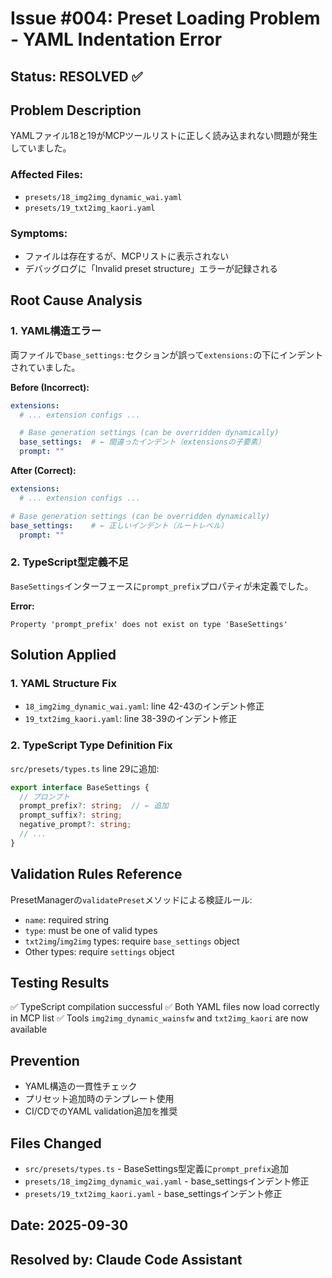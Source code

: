 # Issue #004: Preset Loading Problem - YAML Indentation Error

## Status: RESOLVED ✅

## Problem Description
YAMLファイル18と19がMCPツールリストに正しく読み込まれない問題が発生していました。

### Affected Files:
- `presets/18_img2img_dynamic_wai.yaml`
- `presets/19_txt2img_kaori.yaml`

### Symptoms:
- ファイルは存在するが、MCPリストに表示されない
- デバッグログに「Invalid preset structure」エラーが記録される

## Root Cause Analysis

### 1. YAML構造エラー
両ファイルで`base_settings:`セクションが誤って`extensions:`の下にインデントされていました。

**Before (Incorrect):**
```yaml
extensions:
  # ... extension configs ...

  # Base generation settings (can be overridden dynamically)
  base_settings:  # ← 間違ったインデント（extensionsの子要素）
  prompt: ""
```

**After (Correct):**
```yaml
extensions:
  # ... extension configs ...

# Base generation settings (can be overridden dynamically)
base_settings:    # ← 正しいインデント（ルートレベル）
  prompt: ""
```

### 2. TypeScript型定義不足
`BaseSettings`インターフェースに`prompt_prefix`プロパティが未定義でした。

**Error:**
```
Property 'prompt_prefix' does not exist on type 'BaseSettings'
```

## Solution Applied

### 1. YAML Structure Fix
- `18_img2img_dynamic_wai.yaml`: line 42-43のインデント修正
- `19_txt2img_kaori.yaml`: line 38-39のインデント修正

### 2. TypeScript Type Definition Fix
`src/presets/types.ts` line 29に追加:
```typescript
export interface BaseSettings {
  // プロンプト
  prompt_prefix?: string;  // ← 追加
  prompt_suffix?: string;
  negative_prompt?: string;
  // ...
}
```

## Validation Rules Reference
PresetManagerの`validatePreset`メソッドによる検証ルール:
- `name`: required string
- `type`: must be one of valid types
- `txt2img`/`img2img` types: require `base_settings` object
- Other types: require `settings` object

## Testing Results
✅ TypeScript compilation successful
✅ Both YAML files now load correctly in MCP list
✅ Tools `img2img_dynamic_wainsfw` and `txt2img_kaori` are now available

## Prevention
- YAML構造の一貫性チェック
- プリセット追加時のテンプレート使用
- CI/CDでのYAML validation追加を推奨

## Files Changed
- `src/presets/types.ts` - BaseSettings型定義に`prompt_prefix`追加
- `presets/18_img2img_dynamic_wai.yaml` - base_settingsインデント修正
- `presets/19_txt2img_kaori.yaml` - base_settingsインデント修正

## Date: 2025-09-30
## Resolved by: Claude Code Assistant